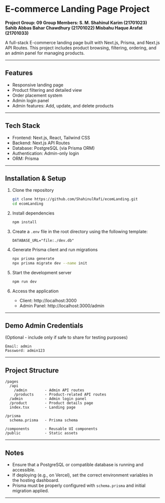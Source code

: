 # E-commerce Landing Page Project
**Project Group: 09
Group Members:
S. M. Shahinul Karim (21701023)
Sahib Abbas Bahar Chawdhury (21701022)
Misbahu Haque Arafat (21701033)**

A full-stack E-commerce landing page built with Next.js, Prisma, and Next.js API Routes. This project includes product browsing, filtering, ordering, and an admin panel for managing products.

---

## Features

- Responsive landing page
- Product filtering and detailed view
- Order placement system
- Admin login panel
- Admin features: Add, update, and delete products

---

## Tech Stack

- Frontend: Next.js, React, Tailwind CSS
- Backend: Next.js API Routes
- Database: PostgreSQL (via Prisma ORM)
- Authentication: Admin-only login
- ORM: Prisma

---

## Installation & Setup

1. Clone the repository
   ```bash
   git clone https://github.com/ShahinulRafi/ecomLanding.git
   cd ecomLanding
   ```

2. Install dependencies
   ```bash
   npm install
   ```

3. Create a `.env` file in the root directory using the following template:
   ```env
   DATABASE_URL="file:./dev.db"
   ```

4. Generate Prisma client and run migrations
   ```bash
   npx prisma generate
   npx prisma migrate dev --name init
   ```

5. Start the development server
   ```bash
   npm run dev
   ```

6. Access the application
   - Client: http://localhost:3000
   - Admin Panel: http://localhost:3000/admin

---

## Demo Admin Credentials

(Optional - include only if safe to share for testing purposes)

```
Email: admin
Password: admin123
```

---

## Project Structure

```
/pages
  /api
    /admin        - Admin API routes
    /products     - Product-related API routes
  /admin          - Admin login panel
  /product        - Product details page
  index.tsx       - Landing page

/prisma
  schema.prisma   - Prisma schema

/components       - Reusable UI components
/public           - Static assets
```

---

## Notes

- Ensure that a PostgreSQL or compatible database is running and accessible.
- If deploying (e.g., on Vercel), set the correct environment variables in the hosting dashboard.
- Prisma must be properly configured with `schema.prisma` and initial migration applied.

---

